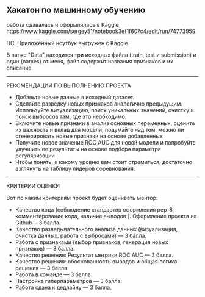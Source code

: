 Хакатон по машинному обучению
-------------------------------------------------

работа сдавалась и оформлялась в Kaggle
https://www.kaggle.com/sergey51/notebook3ef1f607c4/edit/run/74773959

ПС. Приложенный ноутбук выгружен с Kaggle.

В папке "Data" находится три исходных файла (train, test и submission) и один (names) от меня, файл содержит названия признаков и их описание.

-------------------------------------------------

РЕКОМЕНДАЦИИ ПО ВЫПОЛНЕНИЮ ПРОЕКТА

* Добавьте новые данные в исходный датасет.
* Сделайте разведку новых признаков аналогично предыдущим. Используйте визуализацию, поиск уникальных значений, очистку и поиск выбросов там, где это необходимо.
* Включите новые признаки в анализ основных переменных, оцените их важность и вклад для модели, подумайте над тем, можно ли сгенерировать новые признаки на основе добавленных
* Получите новое значение ROC AUC для новой модели и попробуйте улучшить ее результаты на основе подбора параметра регуляризации
* Чтобы понять, к какому уровню вам стоит стремиться, достаточно взглянуть на таблицу лидеров соревнования.

-------------------------------------------------
КРИТЕРИИ ОЦЕНКИ

Вот по каким критериям проект будет оценивать ментор:

* Качество кода (соблюдение стандартов оформления pep-8, комментирование кода, наличие выводов ). Оформление проекта на Github— 3 балла.
* Качество разведывательного анализа данных (визуализация, очистка данных, работа с выбросами) — 3 балла.
* Работа с признаками (выбор признаков, генерация новых признаков) — 3 балла.
* Качество решения: Результат метрики ROC AUC — 3 балла.
* Качество решения: обоснованность выводов и общая логика решения — 3 балла.
* Работа в команде — 3 балла.
* Настройка гиперпараметров — 3 балла.
* Работа сдана к дедлайну — 3 балла. 


